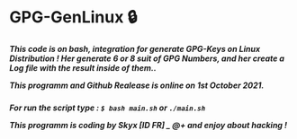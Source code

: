 # GPG-GenLinux 🔒

<h5><i>This code is on bash, integration for generate GPG-Keys on Linux Distribution !
Her generate 6 or 8 suit of GPG Numbers, and her create a Log file with the result inside of them..

This programm and Github Realease is online on 1st October 2021.</i><h5>
For run the script type : ```$ bash main.sh``` or ```./main.sh```

This programm is coding by Skyx [ID FR] **_**
@+ and enjoy about hacking !
